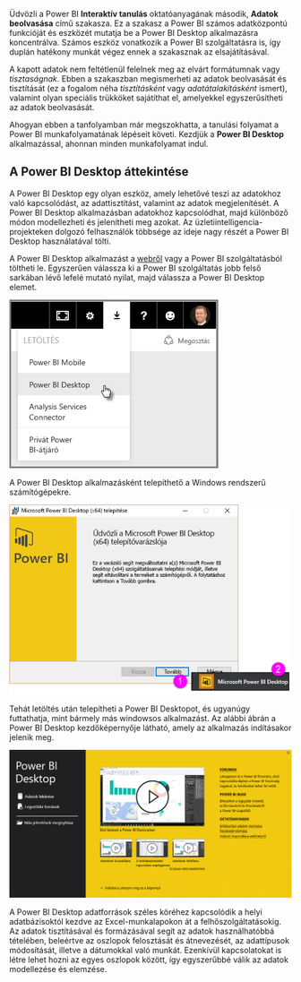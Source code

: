Üdvözli a Power BI **Interaktív tanulás** oktatóanyagának második, **Adatok beolvasása** című szakasza. Ez a szakasz a Power BI számos adatközpontú funkcióját és eszközét mutatja be a Power BI Desktop alkalmazásra koncentrálva. Számos eszköz vonatkozik a Power BI szolgáltatásra is, így duplán hatékony munkát végez ennek a szakasznak az elsajátításával.

A kapott adatok nem feltétlenül felelnek meg az elvárt formátumnak vagy *tisztaságnak*. Ebben a szakaszban megismerheti az adatok beolvasását és tisztítását (ez a fogalom néha *tisztításként* vagy *adatátalakításként* ismert), valamint olyan speciális trükköket sajátíthat el, amelyekkel egyszerűsítheti az adatok beolvasását.

Ahogyan ebben a tanfolyamban már megszokhatta, a tanulási folyamat a Power BI munkafolyamatának lépéseit követi. Kezdjük a **Power BI Desktop** alkalmazással, ahonnan minden munkafolyamat indul.

## <a name="an-overview-of-power-bi-desktop"></a>A Power BI Desktop áttekintése
A Power BI Desktop egy olyan eszköz, amely lehetővé teszi az adatokhoz való kapcsolódást, az adattisztítást, valamint az adatok megjelenítését. A Power BI Desktop alkalmazásban adatokhoz kapcsolódhat, majd különböző módon modellezheti és jelenítheti meg azokat. Az üzletiintelligencia-projekteken dolgozó felhasználók többsége az ideje nagy részét a Power BI Desktop használatával tölti.

A Power BI Desktop alkalmazást a [webről](http://go.microsoft.com/fwlink/?LinkID=521662) vagy a Power BI szolgáltatásból töltheti le. Egyszerűen válassza ki a Power BI szolgáltatás jobb felső sarkában lévő lefelé mutató nyilat, majd válassza a Power BI Desktop elemet.

![](media/1-1-overview-of-power-bi-desktop/1-1_1.png)

A Power BI Desktop alkalmazásként telepíthető a Windows rendszerű számítógépekre.

![](media/1-1-overview-of-power-bi-desktop/1-1_2.png)

Tehát letöltés után telepítheti a Power BI Desktopot, és ugyanúgy futtathatja, mint bármely más windowsos alkalmazást. Az alábbi ábrán a Power BI Desktop kezdőképernyője látható, amely az alkalmazás indításakor jelenik meg.

![](media/1-1-overview-of-power-bi-desktop/1-1_3.png)

A Power BI Desktop adatforrások széles köréhez kapcsolódik a helyi adatbázisoktól kezdve az Excel-munkalapokon át a felhőszolgáltatásokig. Az adatok tisztításával és formázásával segít az adatok használhatóbbá tételében, beleértve az oszlopok felosztását és átnevezését, az adattípusok módosítását, illetve a dátumokkal való munkát. Ezenkívül kapcsolatokat is létre lehet hozni az egyes oszlopok között, így egyszerűbbé válik az adatok modellezése és elemzése.

